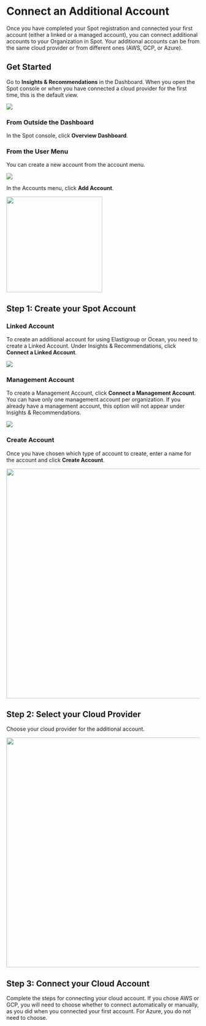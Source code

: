 # Connect an Additional Account

Once you have completed your Spot registration and connected your first account (either a linked or a managed account), you can connect additional accounts to your Organization in Spot. Your additional accounts can be from the same cloud provider or from different ones (AWS, GCP, or Azure).

## Get Started

Go to **Insights & Recommendations** in the Dashboard. When you open the Spot console or when you have connected a cloud provider for the first time, this is the default view.

<img src="/connect-your-cloud-provider/_media/connect-additional-account-001.png" />

### From Outside the Dashboard

In the Spot console, click **Overview Dashboard**.

### From the User Menu

You can create a new account from the account menu.

<img src="/connect-your-cloud-provider/_media/connect-additional-account-008.png" />

In the Accounts menu, click **Add Account**.

<img src="/connect-your-cloud-provider/_media/connect-additional-account-009.png" width="250" />

## Step 1: Create your Spot Account

### Linked Account

To create an additional account for using Elastigroup or Ocean, you need to create a Linked Account. Under Insights & Recommendations, click **Connect a Linked Account**.

<img src="/connect-your-cloud-provider/_media/connect-additional-account-004.png" />

### Management Account

To create a Management Account, click **Connect a Management Account**. You can have only one management account per organization. If you already have a management account, this option will not appear under Insights & Recommendations.

<img src="/connect-your-cloud-provider/_media/connect-additional-account-005.png" />

### Create Account

Once you have chosen which type of account to create, enter a name for the account and click **Create Account**.

<img width="600" src="https://github.com/user-attachments/assets/ba345ac1-8eef-4d0d-acaa-57e3f7f1ab5a" />

## Step 2: Select your Cloud Provider

Choose your cloud provider for the additional account.

<img width="600" src="https://github.com/user-attachments/assets/cf965bee-87f3-4251-a904-cd03b394acd6" />

## Step 3: Connect your Cloud Account

Complete the steps for connecting your cloud account. If you chose AWS or GCP, you will need to choose whether to connect automatically or manually, as you did when you connected your first account. For Azure, you do not need to choose.
